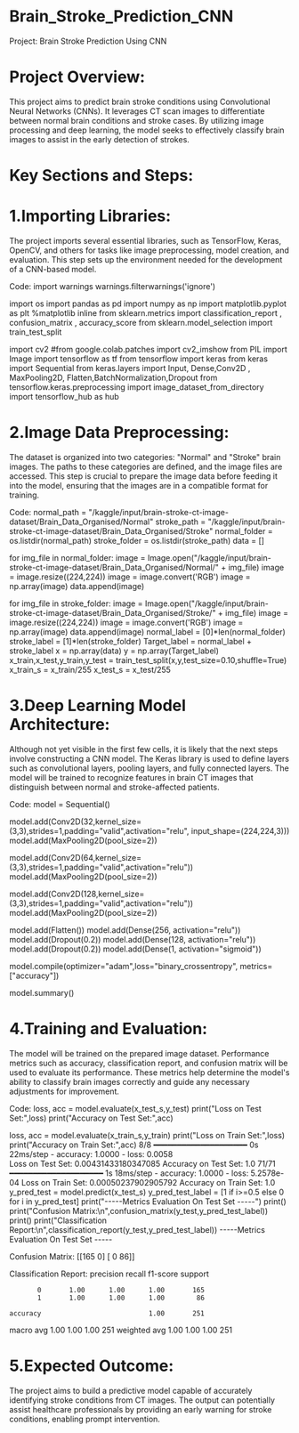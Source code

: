# Brain_Stroke_Prediction_CNN
Project: Brain Stroke Prediction Using CNN

# Project Overview: 
This project aims to predict brain stroke conditions using Convolutional Neural Networks (CNNs). It leverages CT scan images to differentiate between normal brain conditions and stroke cases. By utilizing image processing and deep learning, the model seeks to effectively classify brain images to assist in the early detection of strokes.

# Key Sections and Steps:

# 1.Importing Libraries: 
The project imports several essential libraries, such as TensorFlow, Keras, OpenCV, and others for tasks like image preprocessing, model creation, and evaluation. This step sets up the environment needed for the development of a CNN-based model.

Code: 
import warnings
warnings.filterwarnings('ignore')

import os
import pandas as pd
import numpy as np
import matplotlib.pyplot as plt
%matplotlib inline
from sklearn.metrics import classification_report , confusion_matrix , accuracy_score
from sklearn.model_selection import train_test_split

import cv2
#from google.colab.patches import cv2_imshow
from PIL import Image 
import tensorflow as tf
from tensorflow import keras
from keras import Sequential
from keras.layers import Input, Dense,Conv2D , MaxPooling2D, Flatten,BatchNormalization,Dropout
from tensorflow.keras.preprocessing import image_dataset_from_directory
import tensorflow_hub as hub 

# 2.Image Data Preprocessing:
The dataset is organized into two categories: "Normal" and "Stroke" brain images.
The paths to these categories are defined, and the image files are accessed.
This step is crucial to prepare the image data before feeding it into the model, ensuring that the images are in a compatible format for training.

Code:
normal_path = "/kaggle/input/brain-stroke-ct-image-dataset/Brain_Data_Organised/Normal"
stroke_path = "/kaggle/input/brain-stroke-ct-image-dataset/Brain_Data_Organised/Stroke"
normal_folder = os.listdir(normal_path)
stroke_folder = os.listdir(stroke_path)
data = []

for img_file in normal_folder:
    image = Image.open("/kaggle/input/brain-stroke-ct-image-dataset/Brain_Data_Organised/Normal/" + img_file)
    image = image.resize((224,224))
    image = image.convert('RGB')
    image = np.array(image)
    data.append(image)
    
for img_file in stroke_folder:
    image = Image.open("/kaggle/input/brain-stroke-ct-image-dataset/Brain_Data_Organised/Stroke/" + img_file)
    image = image.resize((224,224))
    image = image.convert('RGB')
    image = np.array(image)
    data.append(image)
normal_label = [0]*len(normal_folder)
stroke_label = [1]*len(stroke_folder)
Target_label = normal_label + stroke_label
x = np.array(data)
y = np.array(Target_label)
x_train,x_test,y_train,y_test = train_test_split(x,y,test_size=0.10,shuffle=True)
x_train_s = x_train/255
x_test_s = x_test/255

# 3.Deep Learning Model Architecture:
Although not yet visible in the first few cells, it is likely that the next steps involve constructing a CNN model. The Keras library is used to define layers such as convolutional layers, pooling layers, and fully connected layers.
The model will be trained to recognize features in brain CT images that distinguish between normal and stroke-affected patients.

Code:
model = Sequential()

model.add(Conv2D(32,kernel_size=(3,3),strides=1,padding="valid",activation="relu", input_shape=(224,224,3)))
model.add(MaxPooling2D(pool_size=2))

model.add(Conv2D(64,kernel_size=(3,3),strides=1,padding="valid",activation="relu"))
model.add(MaxPooling2D(pool_size=2))

model.add(Conv2D(128,kernel_size=(3,3),strides=1,padding="valid",activation="relu"))
model.add(MaxPooling2D(pool_size=2))

model.add(Flatten())
model.add(Dense(256, activation="relu"))
model.add(Dropout(0.2))
model.add(Dense(128, activation="relu"))
model.add(Dropout(0.2))
model.add(Dense(1, activation="sigmoid"))

model.compile(optimizer="adam",loss="binary_crossentropy",
             metrics=["accuracy"])

model.summary()

# 4.Training and Evaluation:
The model will be trained on the prepared image dataset. Performance metrics such as accuracy, classification report, and confusion matrix will be used to evaluate its performance.
These metrics help determine the model's ability to classify brain images correctly and guide any necessary adjustments for improvement.

Code:
loss, acc = model.evaluate(x_test_s,y_test)
print("Loss on Test Set:",loss)
print("Accuracy on Test Set:",acc)

loss, acc = model.evaluate(x_train_s,y_train)
print("Loss on Train Set:",loss)
print("Accuracy on Train Set:",acc)
8/8 ━━━━━━━━━━━━━━━━━━━━ 0s 22ms/step - accuracy: 1.0000 - loss: 0.0058  
Loss on Test Set: 0.00431433180347085
Accuracy on Test Set: 1.0
71/71 ━━━━━━━━━━━━━━━━━━━━ 1s 18ms/step - accuracy: 1.0000 - loss: 5.2578e-04
Loss on Train Set: 0.00050237902905792
Accuracy on Train Set: 1.0
y_pred_test = model.predict(x_test_s)
y_pred_test_label = [1 if i>=0.5 else 0 for i in y_pred_test]
print("-----Metrics Evaluation On Test Set -----")
print()
print("Confusion Matrix:\n",confusion_matrix(y_test,y_pred_test_label))
print()
print("Classification Report:\n",classification_report(y_test,y_pred_test_label))
-----Metrics Evaluation On Test Set -----

Confusion Matrix:
 [[165   0]
 [  0  86]]

Classification Report:
               precision    recall  f1-score   support

           0       1.00      1.00      1.00       165
           1       1.00      1.00      1.00        86

    accuracy                           1.00       251
   macro avg       1.00      1.00      1.00       251
weighted avg       1.00      1.00      1.00       251

# 5.Expected Outcome:
The project aims to build a predictive model capable of accurately identifying stroke conditions from CT images.
The output can potentially assist healthcare professionals by providing an early warning for stroke conditions, enabling prompt intervention.
